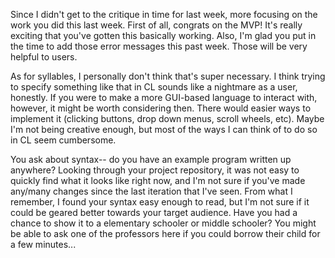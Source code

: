 Since I didn't get to the critique in time for last week, more focusing on the work you did this last week. First of all, congrats on 
the MVP! It's really exciting that you've gotten this basically working. Also, I'm glad you put in the time to add those error 
messages this past week. Those will be very helpful to users. 

As for syllables, I personally don't think that's super necessary. I think trying to specify something like that in CL sounds like a 
nightmare as a user, honestly. If you were to make a more GUI-based language to interact with, however, it might be worth considering
then. There would easier ways to implement it (clicking buttons, drop down menus, scroll wheels, etc). Maybe I'm not being creative 
enough, but most of the ways I can think of to do so in CL seem cumbersome.

You ask about syntax-- do you have an example program written up anywhere? Looking through your project repository, it was not easy 
to quickly find what it looks like right now, and I'm not sure if you've made any/many changes since the last iteration that I've seen. 
From what I remember, I found your syntax easy enough to read, but I'm not sure if it could be geared better towards your target audience.
Have you had a chance to show it to a elementary schooler or middle schooler? You might be able to ask one of the professors here if you 
could borrow their child for a few minutes...
